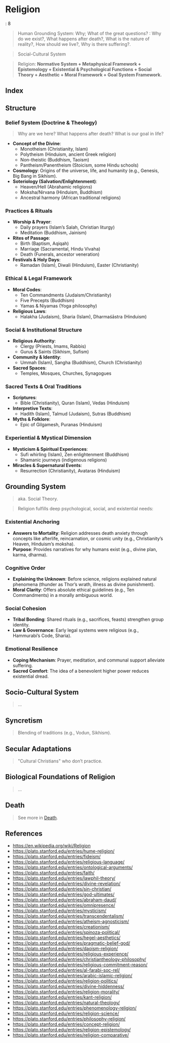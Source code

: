 # Religion

: 8

> Human Grounding System: Why;  What of the great questions? : Why do we exist?,  What happens after death?, What is the nature of reality?, How should we live?,  Why is there suffering?.
> 

> Social-Cultural System
> 

> Religion: **Normative System +  Metaphysical Framework + Epistemology + Existential & Psychological Functions + Social Theory + Aesthetic  +  Moral Framework + Goal System Framework.**
> 

## Index

## Structure

### **Belief System (Doctrine & Theology)**

> Why are we here?  What happens after death? What is our goal in life?
> 
- **Concept of the Divine**:
    - Monotheism (Christianity, Islam)
    - Polytheism (Hinduism, ancient Greek religion)
    - Non-theistic (Buddhism, Taoism)
    - Pantheism/Panentheism (Stoicism, some Hindu schools)
- **Cosmology**: Origins of the universe, life, and humanity (e.g., Genesis, Big Bang in Sikhism).
- **Soteriology (Salvation/Enlightenment)**:
    - Heaven/Hell (Abrahamic religions)
    - Moksha/Nirvana (Hinduism, Buddhism)
    - Ancestral harmony (African traditional religions)

### **Practices & Rituals**

- **Worship & Prayer**:
    - Daily prayers (Islam’s Salah, Christian liturgy)
    - Meditation (Buddhism, Jainism)
- **Rites of Passage**:
    - Birth (Baptism, Aqiqah)
    - Marriage (Sacramental, Hindu Vivaha)
    - Death (Funerals, ancestor veneration)
- **Festivals & Holy Days**:
    - Ramadan (Islam), Diwali (Hinduism), Easter (Christianity)

### **Ethical & Legal Framework**

- **Moral Codes**:
    - Ten Commandments (Judaism/Christianity)
    - Five Precepts (Buddhism)
    - Yamas & Niyamas (Yoga philosophy)
- **Religious Laws**:
    - Halakha (Judaism), Sharia (Islam), Dharmaśāstra (Hinduism)

### **Social & Institutional Structure**

- **Religious Authority**:
    - Clergy (Priests, Imams, Rabbis)
    - Gurus & Saints (Sikhism, Sufism)
- **Community & Identity**:
    - Ummah (Islam), Sangha (Buddhism), Church (Christianity)
- **Sacred Spaces**:
    - Temples, Mosques, Churches, Synagogues

### **Sacred Texts & Oral Traditions**

- **Scriptures**:
    - Bible (Christianity), Quran (Islam), Vedas (Hinduism)
- **Interpretive Texts**:
    - Hadith (Islam), Talmud (Judaism), Sutras (Buddhism)
- **Myths & Folklore**:
    - Epic of Gilgamesh, Puranas (Hinduism)

### **Experiential & Mystical Dimension**

- **Mysticism & Spiritual Experiences**:
    - Sufi whirling (Islam), Zen enlightenment (Buddhism)
    - Shamanic journeys (indigenous religions)
- **Miracles & Supernatural Events**:
    - Resurrection (Christianity), Avataras (Hinduism)

## Grounding System

> aka.  Social Theory.
> 

> Religion fulfills deep psychological, social, and existential needs:
> 

### **Existential Anchoring**

- **Answers to Mortality**: Religion addresses death anxiety through concepts like afterlife,
reincarnation, or cosmic unity (e.g., Christianity’s Heaven, Hinduism’s
moksha).
- **Purpose**: Provides narratives for why humans exist (e.g., divine plan, karma, dharma).

### **Cognitive Order**

- **Explaining the Unknown**: Before science, religions explained natural phenomena (thunder as Thor’s wrath, illness as divine punishment).
- **Moral Clarity**: Offers absolute ethical guidelines (e.g., Ten Commandments) in a morally ambiguous world.

### **Social Cohesion**

- **Tribal Bonding**: Shared rituals (e.g., sacrifices, feasts) strengthen group identity.
- **Law & Governance**: Early legal systems were religious (e.g., Hammurabi’s Code, Sharia).

### **Emotional Resilience**

- **Coping Mechanism**: Prayer, meditation, and communal support alleviate suffering.
- **Sacred Comfort**: The idea of a benevolent higher power reduces existential dread.

## Socio-Cultural System

> …
> 

## **Syncretism**

> Blending of traditions (e.g., Vodun, Sikhism).
> 

## **Secular Adaptations**

> "Cultural Christians" who don’t practice.
> 

## Biological Foundations of Religion

> …
> 

## Death

> See more in [Death](https://www.notion.so/Death-1dac0f5171ec80abad26e27688df4b01?pvs=21).
> 

## References

- https://en.wikipedia.org/wiki/Religion
- https://plato.stanford.edu/entries/hume-religion/
- https://plato.stanford.edu/entries/fideism/
- https://plato.stanford.edu/entries/religious-language/
- https://plato.stanford.edu/entries/ontological-arguments/
- https://plato.stanford.edu/entries/faith/
- https://plato.stanford.edu/entries/lawphil-theory/
- https://plato.stanford.edu/entries/divine-revelation/
- https://plato.stanford.edu/entries/sin-christian/
- https://plato.stanford.edu/entries/god-ultimates/
- https://plato.stanford.edu/entries/abraham-daud/
- https://plato.stanford.edu/entries/omnipresence/
- https://plato.stanford.edu/entries/mysticism/
- https://plato.stanford.edu/entries/transcendentalism/
- https://plato.stanford.edu/entries/atheism-agnosticism/
- https://plato.stanford.edu/entries/creationism/
- https://plato.stanford.edu/entries/spinoza-political/
- https://plato.stanford.edu/entries/hegel-aesthetics/
- https://plato.stanford.edu/entries/pragmatic-belief-god/
- https://plato.stanford.edu/entries/daoism-religion/
- https://plato.stanford.edu/entries/religious-experience/
- https://plato.stanford.edu/entries/christiantheology-philosophy/
- https://plato.stanford.edu/entries/religious-commitment-reason/
- https://plato.stanford.edu/entries/al-farabi-soc-rel/
- https://plato.stanford.edu/entries/arabic-islamic-religion/
- https://plato.stanford.edu/entries/religion-politics/
- https://plato.stanford.edu/entries/divine-hiddenness/
- https://plato.stanford.edu/entries/religion-morality/
- https://plato.stanford.edu/entries/kant-religion/
- https://plato.stanford.edu/entries/natural-theology/
- https://plato.stanford.edu/entries/phenomenology-religion/
- https://plato.stanford.edu/entries/religion-science/
- https://plato.stanford.edu/entries/philosophy-religion/
- https://plato.stanford.edu/entries/concept-religion/
- https://plato.stanford.edu/entries/religion-epistemology/
- https://plato.stanford.edu/entries/religion-comparative/